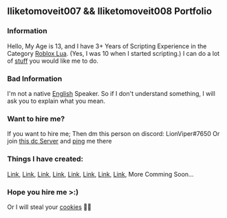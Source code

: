 ## Iliketomoveit007 && Iliketomoveit008 Portfolio

### Information
Hello, My Age is 13, and I have 3+ Years of Scripting Experience in the Category [Roblox Lua](https://developer.roblox.com/en-us/learn-roblox/coding-scripts). (Yes, I was 10 when I started scripting.)
I can do a lot of [stuff](https://www.yourdictionary.com/stuff) you would like me to do.

### Bad Information
I'm not a native [English](https://www.englishclub.com/what-is-english/) Speaker. So if I don't understand something, I will ask you to explain what you mean.

### Want to hire me?
If you want to hire me; Then dm this person on discord: LionViper#7650 Or join [this dc Server](https://discord.gg/Z4AHHsEJPv) and [ping](https://linuxhint.com/ping-discord/#:~:text=You%20can%20easily%20ping%20any,ping%20people%20with%20a%20nickname.) me there 

### Things I have created:
[Link](https://www.youtube.com/watch?v=d7xp8pIX_tc), [Link](https://www.youtube.com/watch?v=q236k6Em6dk), [Link](https://www.youtube.com/watch?v=ECkVcZ7q940), [Link](https://www.youtube.com/watch?v=26vaTzh04l0), [Link](https://www.youtube.com/watch?v=xii8GbeWOdI), [Link](https://www.youtube.com/watch?v=P3os1wolKdo), [Link](https://www.youtube.com/watch?v=KbliBN83NYQ), [Link](https://www.youtube.com/watch?v=bRvEW3B7nxM), More Comming Soon...

### Hope you hire me >:)
Or I will steal your [cookies](https://roblox.fandom.com/wiki/.ROBLOSECURITY) 🍪😎

